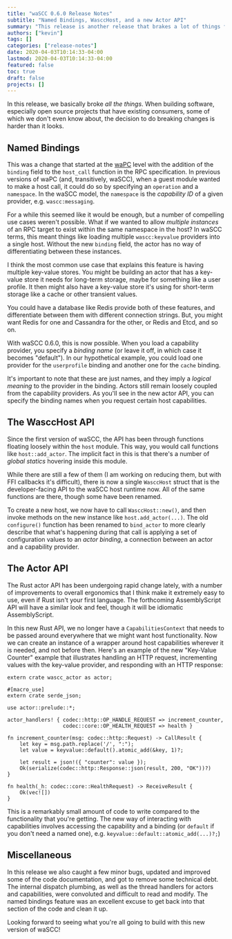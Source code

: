 ```yaml
---
title: "waSCC 0.6.0 Release Notes"
subtitle: "Named Bindings, WasccHost, and a new Actor API"
summary: "This release is another release that brakes a lot of things from previous versions. The main features we added are named bindings, a new host API, and a new actor API."
authors: ["kevin"]
tags: []
categories: ["release-notes"]
date: 2020-04-03T10:14:33-04:00
lastmod: 2020-04-03T10:14:33-04:00
featured: false
toc: true
draft: false
projects: []
---
```

In this release, we basically broke _all the things_. When building software, especially open source projects that have existing consumers, some of which we don't even know about, the decision to do breaking changes is harder than it looks.

## Named Bindings

This was a change that started at the [waPC](https://github.com/wapc) level with the addition of the `binding` field to the `host_call` function in the RPC specification. In previous versions of waPC (and, transitively, waSCC), when a guest module wanted to make a host call, it could do so by specifying an `operation` and a `namespace`. In the waSCC model, the `namespace` is the _capability ID_ of a given provider, e.g. `wascc:messaging`.

For a while this seemed like it would be enough, but a number of compelling use cases weren't possible. What if we wanted to allow _multiple instances_ of an RPC target to exist within the same namespace in the host? In waSCC terms, this meant things like loading multiple `wascc:keyvalue` providers into a single host. Without the new `binding` field, the actor has no way of differentiating between these instances.

I think the most common use case that explains this feature is having multiple key-value stores. You might be building an actor that has a key-value store it needs for long-term storage, maybe for something like a user profile. It then might also have a key-value store it's using for short-term storage like a cache or other transient values.

You could have a database like Redis provide both of these features, and differentiate between them with different connection strings. But, you might want Redis for one and Cassandra for the other, or Redis and Etcd, and so on.

With waSCC 0.6.0, this is now possible. When you load a capability provider, you specify a _binding name_ (or leave it off, in which case it becomes "default"). In our hypothetical example, you could load one provider for the `userprofile` binding and another one for the `cache` binding.

It's important to note that these are just names, and they imply a _logical meaning_ to the provider in the binding. Actors still remain loosely coupled from the capability providers. As you'll see in the new actor API, you can specify the binding names when you request certain host capabilities.

## The WasccHost API

Since the first version of waSCC, the API has been through functions floating loosely within the `host` module. This way, you would call functions like `host::add_actor`. The implicit fact in this is that there's a number of _global statics_ hovering inside this module.

While there are still a few of them (I am working on reducing them, but with FFI callbacks it's difficult), there is now a single `WasccHost` struct that is the developer-facing API to the waSCC host runtime now. All of the same functions are there, though some have been renamed. 

To create a new host, we now have to call `WasccHost::new()`, and then invoke methods on the new instance like `host.add_actor(...)`. The old `configure()` function has been renamed to `bind_actor` to more clearly describe that what's happening during that call is applying a set of configuration values to an _actor binding_, a connection between an actor and a capability provider.

## The Actor API

The Rust actor API has been undergoing rapid change lately, with a number of improvements to overall ergonomics that I think make it extremely easy to use, even if Rust isn't your first language. The forthcoming AssemblyScript API will have a similar look and feel, though it will be idiomatic AssemblyScript.

In this new Rust API, we no longer have a `CapabilitiesContext` that needs to be passed around everywhere that we might want host functionality. Now we can create an instance of a wrapper around host capabilities wherever it is needed, and not before then. Here's an example of the new "Key-Value Counter" example that illustrates handling an HTTP request, incrementing values with the key-value provider, and responding with an HTTP response:

```
extern crate wascc_actor as actor;

#[macro_use]
extern crate serde_json;

use actor::prelude::*;

actor_handlers! { codec::http::OP_HANDLE_REQUEST => increment_counter,
                  codec::core::OP_HEALTH_REQUEST => health }

fn increment_counter(msg: codec::http::Request) -> CallResult {
    let key = msg.path.replace('/', ":");
    let value = keyvalue::default().atomic_add(&key, 1)?;
    
    let result = json!({ "counter": value });
    Ok(serialize(codec::http::Response::json(result, 200, "OK"))?)
}

fn health(_h: codec::core::HealthRequest) -> ReceiveResult {
    Ok(vec![])
}
```

This is a remarkably small amount of code to write compared to the functionality that you're getting. The new way of interacting with capabilities involves accessing the capability and a binding (or `default` if you don't need a named one), e.g. `keyvalue::default::atomic_add(...)?;`)

## Miscellaneous

In this release we also caught a few minor bugs, updated and improved some of the code documentation, and got to remove some technical debt. The internal dispatch plumbing, as well as the thread handlers for actors and capabilities, were convoluted and difficult to read and modify. The named bindings feature was an excellent excuse to get back into that section of the code and clean it up.

Looking forward to seeing what you're all going to build with this new version of waSCC!